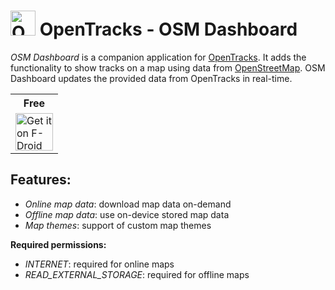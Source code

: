 # <img src="drawable-svg/LOGO.svg" alt="OpenTracks logo" height="40"></img> OpenTracks - OSM Dashboard

_OSM Dashboard_ is a companion application for [OpenTracks](https://github.com/OpenTracksApp/OpenTracks).
It adds the functionality to show tracks on a map using data from [OpenStreetMap](https://www.openstreetmap.org).
OSM Dashboard updates the provided data from OpenTracks in real-time.

<table>
    <tr>
        <th>Free</th>
    </tr>
    <tr>
        <td>
            <a href="https://f-droid.org/en/packages/de.storchp.opentracks.osmplugin/">
                <img alt="Get it on F-Droid" src="https://fdroid.gitlab.io/artwork/badge/get-it-on.png" height="60" align="middle">
            </a>
        </td>
    </tr>
</table>

## Features:
* _Online map data_: download map data on-demand
* _Offline map data_: use on-device stored map data
* _Map themes_: support of custom map themes
    
__Required permissions:__
* _INTERNET_: required for online maps
* _READ_EXTERNAL_STORAGE_: required for offline maps